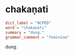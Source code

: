 # chakaṇati

``` toml
dict_label = "NCPED"
word = "chakaṇati"
summary = "dung."
grammar_comment = "feminine"
```

dung.

